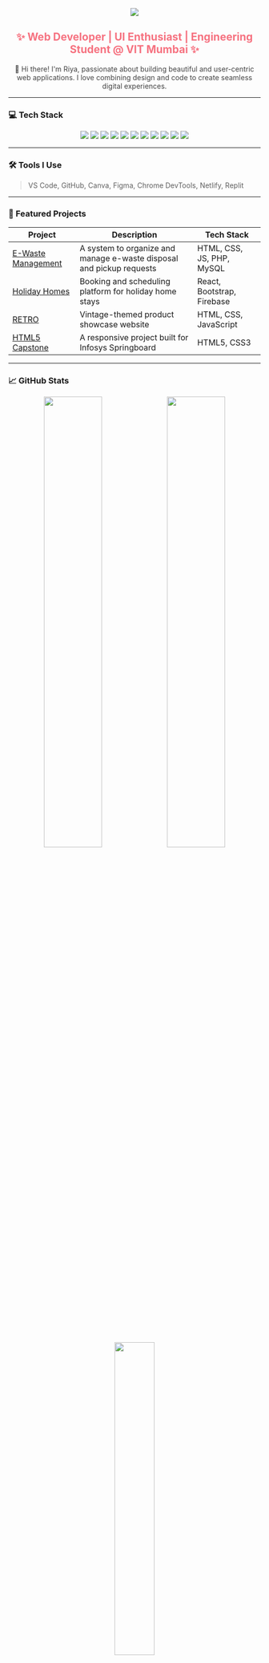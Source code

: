 <!-- GitHub Profile README for Riya Sunil Kharade -->

<!-- 🌊 Header with Gradient Background -->
<p align="center">
  <img src="https://capsule-render.vercel.app/api?type=waving&height=200&text=Hi%20I'm%20Riya%20Kharade&fontAlign=center&fontColor=ffffff&color=6a11cb,2575fc"/>
</p>

<h2 align="center" style="color:#f67280">✨ Web Developer | UI Enthusiast | Engineering Student @ VIT Mumbai ✨</h2>

<p align="center" style="color:#444">
  👋 Hi there! I'm Riya, passionate about building beautiful and user-centric web applications. I love combining design and code to create seamless digital experiences.
</p>

---

### 💻 Tech Stack

<p align="center">
  <img src="https://img.shields.io/badge/HTML-E34F26?style=flat&logo=html5&logoColor=white" />
  <img src="https://img.shields.io/badge/CSS-1572B6?style=flat&logo=css3&logoColor=white" />
  <img src="https://img.shields.io/badge/JavaScript-F7DF1E?style=flat&logo=javascript&logoColor=black" />
  <img src="https://img.shields.io/badge/Bootstrap-563D7C?style=flat&logo=bootstrap&logoColor=white" />
  <img src="https://img.shields.io/badge/PHP-8892BE?style=flat&logo=php&logoColor=white" />
  <img src="https://img.shields.io/badge/MySQL-00758F?style=flat&logo=mysql&logoColor=white" />
  <img src="https://img.shields.io/badge/Java-ED8B00?style=flat&logo=java&logoColor=white" />
  <img src="https://img.shields.io/badge/Python-3776AB?style=flat&logo=python&logoColor=white" />
  <img src="https://img.shields.io/badge/Git-F05032?style=flat&logo=git&logoColor=white" />
  <img src="https://img.shields.io/badge/Firebase-FFCA28?style=flat&logo=firebase&logoColor=black" />
  <img src="https://img.shields.io/badge/TensorFlow-FF6F00?style=flat&logo=tensorflow&logoColor=white" />
</p>

---

### 🛠️ Tools I Use

> VS Code, GitHub, Canva, Figma, Chrome DevTools, Netlify, Replit

---

### 🌟 Featured Projects

| Project | Description | Tech Stack |
|--------|-------------|------------|
| [E-Waste Management](https://github.com/riya-kharade) | A system to organize and manage e-waste disposal and pickup requests | HTML, CSS, JS, PHP, MySQL |
| [Holiday Homes](https://github.com/riya-kharade) | Booking and scheduling platform for holiday home stays | React, Bootstrap, Firebase |
| [RETRO](https://github.com/riya-kharade) | Vintage-themed product showcase website | HTML, CSS, JavaScript |
| [HTML5 Capstone](https://github.com/riya-kharade) | A responsive project built for Infosys Springboard | HTML5, CSS3

---

### 📈 GitHub Stats

<p align="center">
  <img src="https://github-readme-stats.vercel.app/api?username=riya-kharade&show_icons=true&theme=cobalt&hide_border=true" width="48%" />
  <img src="https://github-readme-streak-stats.herokuapp.com?user=riya-kharade&theme=cobalt&hide_border=true" width="48%" />
</p>

<p align="center">
  <img src="https://github-readme-stats.vercel.app/api/top-langs/?username=riya-kharade&layout=compact&theme=cobalt&hide_border=true" width="40%"/>
</p>

---

### 📫 Let's Connect!

<p align="center">
  <a href="https://www.linkedin.com/in/riya-kharade-9228ba341"><img src="https://img.shields.io/badge/LinkedIn-0077B5?style=flat&logo=linkedin&logoColor=white"/></a>
  <a href="mailto:riyasunilkharade.vit@gmail.com"><img src="https://img.shields.io/badge/Gmail-D14836?style=flat&logo=gmail&logoColor=white"/></a>
  <a href="https://www.instagram.com/riiyaasunil"><img src="https://img.shields.io/badge/Instagram-E4405F?style=flat&logo=instagram&logoColor=white"/></a>
</p>

---

### 🧠 Fun Fact

> "Design is not just what it looks like and feels like. Design is how it works." – Steve Jobs

---

<p align="center">
  <img src="https://capsule-render.vercel.app/api?type=waving&color=6a11cb,2575fc&height=120&section=footer" />
</p>

<p align="center">
  <img src="https://visitor-badge.laobi.icu/badge?page_id=riya-kharade" alt="visitor badge"/>
</p>
